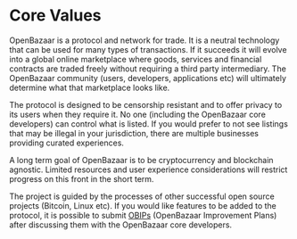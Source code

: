 # Core Values

OpenBazaar is a protocol and network for trade. It is a neutral technology that can be used for many types of transactions. If it succeeds it will evolve into a global online marketplace where goods, services and financial contracts are traded freely without requiring a third party intermediary. The OpenBazaar community (users, developers, applications etc) will ultimately determine what that marketplace looks like.

The protocol is designed to be censorship resistant and to offer privacy to its users when they require it. No one (including the OpenBazaar core developers) can control what is listed. If you would prefer to not see listings that may be illegal in your jurisdiction, there are multiple businesses providing curated experiences.

A long term goal of OpenBazaar is to be cryptocurrency and blockchain agnostic. Limited resources and user experience considerations will restrict progress on this front in the short term. 

The project is guided by the processes of other successful open source projects (Bitcoin, Linux etc). If you would like features to be added to the protocol, it is possible to submit [OBIPs](https://github.com/OpenBazaar/obips) (OpenBazaar Improvement Plans) after discussing them with the OpenBazaar core developers.


